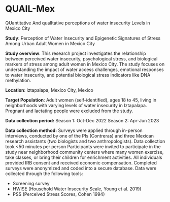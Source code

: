 # QUAIL-Mex
QUantitative And qualItative perceptions of water insecurity Levels in Mexico City

**Study**: Perception of Water Insecurity and Epigenetic Signatures of Stress Among Urban Adult Women in Mexico City

**Study overview**: This research project investigates the relationship between perceived water insecurity, psychological stress, and biological markers of stress among adult women in Mexico City. The study focuses on understanding the impact of water access challenges, emotional responses to water insecurity, and potential biological stress indicators like DNA methylation. 

**Location**: Iztapalapa, Mexico City, Mexico

**Target Population**: Adult women (self-identified), ages 18 to 45,  living in neighborhoods with varying levels of water insecurity in Iztapalapa. Pregnant and lactating people were excluded from the study.

**Data collection period:**
  Season 1: Oct-Dec 2022 
  Season 2: Apr-Jun 2023

**Data collection method:**
Surveys were applied through in-person interviews, conducted by one of the PIs (Contreras) and three Mexican research assistants (two biologists and two anthropologists). 
Data collection took <50 minutes per person 
Participants were invited to participate in the study near neighborhood community centers where many women exercise, take classes, or bring their children for enrichment activities.
All individuals provided IRB consent and received economic compensation. 
Completed surveys were anonymized and coded into a secure database.
Data were collected through the following tools: 
- Screening survey
- HWISE (Household Water Insecurity Scale, Young et al. 2019)
- PSS (Perceived Stress Scores, Cohen 1994)
